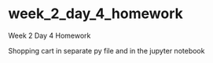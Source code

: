 # week_2_day_4_homework
Week 2 Day 4 Homework

Shopping cart in separate py file and in the jupyter notebook
